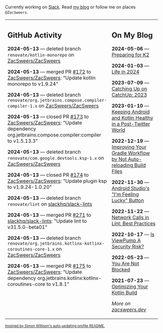 Currently working on [Slack](https://slack.com/). Read [my blog](https://zacsweers.dev/) or follow me on places `@ZacSweers`.

<table><tr><td valign="top" width="60%">

## GitHub Activity
<!-- githubActivity starts -->
**2024-05-13** — deleted branch `renovate/kotlin-monorepo` on [ZacSweers/ZacSweers](https://github.com/ZacSweers/ZacSweers)

**2024-05-13** — merged PR [#172](https://github.com/ZacSweers/ZacSweers/pull/172) to [ZacSweers/ZacSweers](https://github.com/ZacSweers/ZacSweers): "Update kotlin monorepo to v1.9.24"

**2024-05-13** — deleted branch `renovate/org.jetbrains.compose.compiler-compiler-1.x` on [ZacSweers/ZacSweers](https://github.com/ZacSweers/ZacSweers)

**2024-05-13** — closed PR [#173](https://github.com/ZacSweers/ZacSweers/pull/173) to [ZacSweers/ZacSweers](https://github.com/ZacSweers/ZacSweers): "Update dependency org.jetbrains.compose.compiler:compiler to v1.5.13.3"

**2024-05-13** — deleted branch `renovate/com.google.devtools.ksp-1.x` on [ZacSweers/ZacSweers](https://github.com/ZacSweers/ZacSweers)

**2024-05-13** — closed PR [#174](https://github.com/ZacSweers/ZacSweers/pull/174) to [ZacSweers/ZacSweers](https://github.com/ZacSweers/ZacSweers): "Update plugin ksp to v1.9.24-1.0.20"

**2024-05-13** — deleted branch `renovate/lint` on [slackhq/slack-lints](https://github.com/slackhq/slack-lints)

**2024-05-13** — merged PR [#271](https://github.com/slackhq/slack-lints/pull/271) to [slackhq/slack-lints](https://github.com/slackhq/slack-lints): "Update lint to v31.5.0-beta01"

**2024-05-13** — deleted branch `renovate/org.jetbrains.kotlinx-kotlinx-coroutines-core-1.x` on [ZacSweers/ZacSweers](https://github.com/ZacSweers/ZacSweers)

**2024-05-13** — merged PR [#175](https://github.com/ZacSweers/ZacSweers/pull/175) to [ZacSweers/ZacSweers](https://github.com/ZacSweers/ZacSweers): "Update dependency org.jetbrains.kotlinx:kotlinx-coroutines-core to v1.8.1"
<!-- githubActivity ends -->
</td><td valign="top" width="40%">

## On My Blog
<!-- blog starts -->
**2024-05-06** — [Preparing for K2](https://www.zacsweers.dev/preparing-for-k2/)

**2024-01-03** — [Life in 2024](https://www.zacsweers.dev/life-in-2024/)

**2023-07-09** — [Catching Up on CatchUp: 2023](https://www.zacsweers.dev/catching-up-on-catchup-2023/)

**2023-01-10** — [Keeping Android and Kotlin Healthy in a Post-Twitter World](https://www.zacsweers.dev/keeping-android-healthy/)

**2022-12-19** — [Improving Your Gradle Workflow by Not Auto-reloading Build Files](https://www.zacsweers.dev/improving-your-workflow-by-not-auto-reloading-build-files/)

**2022-11-30** — [Android Studio's "I'm Feeling Lucky" Button](https://www.zacsweers.dev/android-studios-im-feeling-lucky-button/)

**2022-11-22** — [Network Calls in Lint: Best Practices](https://www.zacsweers.dev/network-calls-in-lint-best-practices/)

**2022-10-17** — [Is ViewPump A Security Risk?](https://www.zacsweers.dev/is-viewpump-a-security-risk/)

**2022-05-23** — [You Are Not Blocked](https://www.zacsweers.dev/you-are-not-blocked/)

**2021-07-23** — [Optimizing Your Kotlin Build](https://www.zacsweers.dev/optimizing-your-kotlin-build/)
<!-- blog ends -->
_More on [zacsweers.dev](https://zacsweers.dev/)_
</td></tr></table>

<sub><a href="https://simonwillison.net/2020/Jul/10/self-updating-profile-readme/">Inspired by Simon Willison's auto-updating profile README.</a></sub>